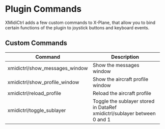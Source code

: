 # Plugin Commands

XMidiCtrl adds a few custom commands to X-Plane, that allow you to bind certain functions of the plugin to joystick
buttons and keyboard events.

## Custom Commands

| Command                        | Description                                                              |
|--------------------------------|--------------------------------------------------------------------------|
| xmidictrl/show_messages_window | Show the messages window                                                 |
| xmidictrl/show_profile_window  | Show the aircraft profile window                                         |
| xmidictrl/reload_profile       | Reload the aircraft profile                                              |
| xmidictrl/toggle_sublayer      | Toggle the sublayer stored in DataRef xmidictrl/sublayer between 0 and 1 | 
